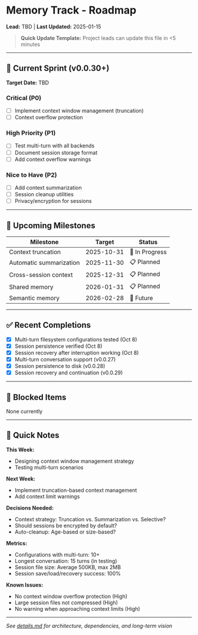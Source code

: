 # Memory Track - Roadmap

**Lead:** TBD | **Last Updated:** 2025-01-15

> **Quick Update Template:** Project leads can update this file in <5 minutes

---

## 🎯 Current Sprint (v0.0.30+)

**Target Date:** TBD

### Critical (P0)
- [ ] Implement context window management (truncation)
- [ ] Context overflow protection

### High Priority (P1)
- [ ] Test multi-turn with all backends
- [ ] Document session storage format
- [ ] Add context overflow warnings

### Nice to Have (P2)
- [ ] Add context summarization
- [ ] Session cleanup utilities
- [ ] Privacy/encryption for sessions

---

## 📅 Upcoming Milestones

| Milestone | Target | Status |
|-----------|--------|--------|
| Context truncation | 2025-10-31 | 🔄 In Progress |
| Automatic summarization | 2025-11-30 | 📋 Planned |
| Cross-session context | 2025-12-31 | 📋 Planned |
| Shared memory | 2026-01-31 | 📋 Planned |
| Semantic memory | 2026-02-28 | 🔮 Future |

---

## ✅ Recent Completions

- [x] Multi-turn filesystem configurations tested (Oct 8)
- [x] Session persistence verified (Oct 8)
- [x] Session recovery after interruption working (Oct 8)
- [x] Multi-turn conversation support (v0.0.27)
- [x] Session persistence to disk (v0.0.28)
- [x] Session recovery and continuation (v0.0.29)

---

## 🚧 Blocked Items

None currently

---

## 💬 Quick Notes

**This Week:**
- Designing context window management strategy
- Testing multi-turn scenarios

**Next Week:**
- Implement truncation-based context management
- Add context limit warnings

**Decisions Needed:**
- Context strategy: Truncation vs. Summarization vs. Selective?
- Should sessions be encrypted by default?
- Auto-cleanup: Age-based or size-based?

**Metrics:**
- Configurations with multi-turn: 10+
- Longest conversation: 15 turns (in testing)
- Session file size: Average 500KB, max 2MB
- Session save/load/recovery success: 100%

**Known Issues:**
- No context window overflow protection (High)
- Large session files not compressed (High)
- No warning when approaching context limits (High)

---

*See [details.md](./details.md) for architecture, dependencies, and long-term vision*
